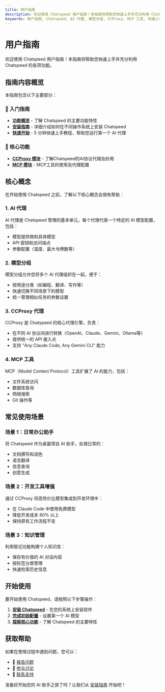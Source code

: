 ```yaml
---
title: 用户指南
description: 欢迎使用 Chatspeed 用户指南！本指南将帮助您快速上手并充分利用 Chatspeed 的各项功能，涵盖 AI 代理、模型分组、CCProxy 和 MCP 工具等核心概念。
keywords: 用户指南, Chatspeed, AI 代理, 模型分组, CCProxy, MCP 工具, 快速上手, 功能, 安装, 快速开始
---
```

# 用户指南

欢迎使用 Chatspeed 用户指南！本指南将帮助您快速上手并充分利用 Chatspeed 的各项功能。

## 指南内容概览

本指南包含以下主要部分：

### 🚀 入门指南

- **[功能概览](./features/overview.md)** - 了解 Chatspeed 的主要功能特性
- **[安装指南](./installation.md)** - 详细介绍如何在不同操作系统上安装 Chatspeed
- **[快速开始](./quickStart.md)** - 5 分钟快速上手教程，帮助您运行第一个 AI 代理

### 🔄 核心功能

- **[CCProxy 模块](../ccproxy/)** - 了解Chatspeed的AI协议代理及妙用
- **[MCP 模块](../mcp/)** - MCP工具的使用及代理配置

## 核心概念

在开始使用 Chatspeed 之前，了解以下核心概念会很有帮助：

### 1. AI 代理

AI 代理是 Chatspeed 管理的基本单元，每个代理代表一个特定的 AI 模型配置，包括：

- 模型提供商和具体模型
- API 密钥和访问端点
- 参数配置（温度、最大令牌数等）

### 2. 模型分组

模型分组允许您将多个 AI 代理组织在一起，便于：

- 按用途分类（如编程、翻译、写作等）
- 快速切换不同场景下的模型
- 统一管理相似任务的参数设置

### 3. CCProxy 代理

CCProxy 是 Chatspeed 的核心代理引擎，负责：

- 在不同 AI 协议间进行转换（OpenAI、Claude、Gemini、Ollama等）
- 提供统一的 API 接入点
- 支持 "Any Claude Code, Any Gemini CLI" 能力

### 4. MCP 工具

MCP（Model Context Protocol）工具扩展了 AI 的能力，包括：

- 文件系统访问
- 数据库查询
- 网络搜索
- Git 操作等

## 常见使用场景

### 场景 1：日常办公助手

将 Chatspeed 作为桌面常驻 AI 助手，处理日常的：

- 文档撰写和润色
- 语言翻译
- 信息查询
- 创意生成

### 场景 2：开发工具增强

通过 CCProxy 将高性价比模型集成到开发环境中：

- 在 Claude Code 中使用免费模型
- 降低开发成本 80% 以上
- 保持原有工作流程不变

### 场景 3：知识管理

利用智记功能构建个人知识库：

- 保存有价值的 AI 对话内容
- 按标签分类管理
- 快速检索历史信息

## 开始使用

要开始使用 Chatspeed，请按照以下步骤操作：

1. **[安装 Chatspeed](./installation.md)** - 在您的系统上安装软件
2. **[完成初始配置](./quickStart.md)** - 设置第一个 AI 模型
3. **[探索核心功能](./features/overview.md)** - 了解 Chatspeed 的主要特性

## 获取帮助

如果在使用过程中遇到问题，您可以：

- 🐛 [报告问题](https://github.com/aidyou/chatspeed/issues)
- 💬 [参与讨论](https://github.com/aidyou/chatspeed/discussions)
- 📧 [联系支持](mailto:chatspeed@aidyou.ai)

准备好开始您的 AI 助手之旅了吗？让我们从 [安装指南](./installation.md) 开始吧！
